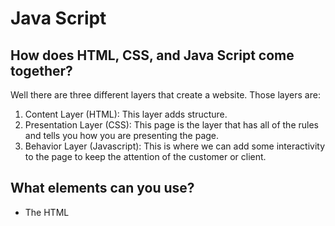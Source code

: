 # Java Script

## How does HTML, CSS, and Java Script come together?

Well there are three different layers that create a website. Those layers are:

1. Content Layer (HTML): This layer adds structure.
2. Presentation Layer (CSS): This page is the layer that has all of the rules and tells you how you are presenting the page.
3. Behavior Layer (Javascript): This is where we can add some interactivity to the page to keep the attention of the customer or client. 

## What elements can you use?

- The HTML <script> element is what pushes the javascript file into the program. When adding a <script> element, the program will stop to load the script and then it will run it and try to figure out if any new information needs to be added.
- The "document" element represents the web page
- When you add "write()" method it allows you to add stuff into the web page.
- You must add parameters "()" around the method in order for the document to work properly to add the specific information in.  

## Basic Java Script Instructions

What is a Script and what is its purpose? 

- It is a series of instructions that the program will follow one-by-one and every single step is known as a statement. 
- Always remember that a step will be ending with a semicolon. 
- Remember to always add comments to your code, in the long run it will make it easier for everyone to understand what the code is doing. 


## What are Variables and how is it important?

A variable is a temporary storage that stores some information from the script. It is important because the data stored can be changed every time a script runs. 

Variable example: var quantity: "var" is the variable keyword and "quantity" is the variable name.

To assign a value to a variable it would look like this: quantity=3; "quantity=variable name, = is the assignment operator, 3= variable value"

## Different Data Types

1. Numeric data type: This data type handles numbers, "5.25".
2. String data type: This data type is constructed of letters and other characters, " 'what's up, Chris".
3. Boolean data type: This data is strictly true or false.